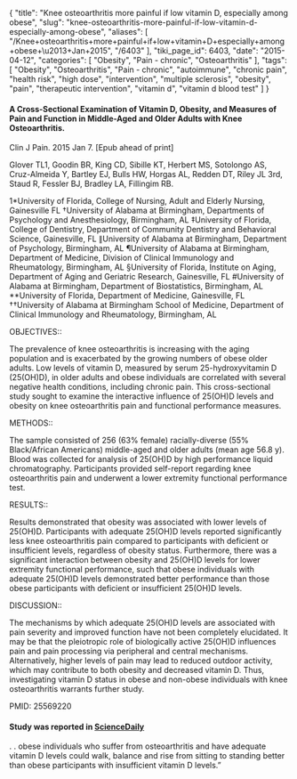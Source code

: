 {
    "title": "Knee osteoarthritis more painful if low vitamin D, especially among obese",
    "slug": "knee-osteoarthritis-more-painful-if-low-vitamin-d-especially-among-obese",
    "aliases": [
        "/Knee+osteoarthritis+more+painful+if+low+vitamin+D+especially+among+obese+\u2013+Jan+2015",
        "/6403"
    ],
    "tiki_page_id": 6403,
    "date": "2015-04-12",
    "categories": [
        "Obesity",
        "Pain - chronic",
        "Osteoarthritis"
    ],
    "tags": [
        "Obesity",
        "Osteoarthritis",
        "Pain - chronic",
        "autoimmune",
        "chronic pain",
        "health risk",
        "high dose",
        "intervention",
        "multiple sclerosis",
        "obesity",
        "pain",
        "therapeutic intervention",
        "vitamin d",
        "vitamin d blood test"
    ]
}


#### A Cross-Sectional Examination of Vitamin D, Obesity, and Measures of Pain and Function in Middle-Aged and Older Adults with Knee Osteoarthritis.

Clin J Pain. 2015 Jan 7. <span>[Epub ahead of print]</span>

Glover TL1, Goodin BR, King CD, Sibille KT, Herbert MS, Sotolongo AS, Cruz-Almeida Y, Bartley EJ, Bulls HW, Horgas AL, Redden DT, Riley JL 3rd, Staud R, Fessler BJ, Bradley LA, Fillingim RB.

1*University of Florida, College of Nursing, Adult and Elderly Nursing, Gainesville FL †University of Alabama at Birmingham, Departments of Psychology and Anesthesiology, Birmingham, AL ‡University of Florida, College of Dentistry, Department of Community Dentistry and Behavioral Science, Gainesville, FL ∥University of Alabama at Birmingham, Department of Psychology, Birmingham, AL ¶University of Alabama at Birmingham, Department of Medicine, Division of Clinical Immunology and Rheumatology, Birmingham, AL §University of Florida, Institute on Aging, Department of Aging and Geriatric Research, Gainesville, FL #University of Alabama at Birmingham, Department of Biostatistics, Birmingham, AL **University of Florida, Department of Medicine, Gainesville, FL ††University of Alabama at Birmingham School of Medicine, Department of Clinical Immunology and Rheumatology, Birmingham, AL

OBJECTIVES::

The prevalence of knee osteoarthritis is increasing with the aging population and is exacerbated by the growing numbers of obese older adults. Low levels of vitamin D, measured by serum 25-hydroxyvitamin D (25(OH)D), in older adults and obese individuals are correlated with several negative health conditions, including chronic pain. This cross-sectional study sought to examine the interactive influence of 25(OH)D levels and obesity on knee osteoarthritis pain and functional performance measures.

METHODS::

The sample consisted of 256 (63% female) racially-diverse (55% Black/African Americans) middle-aged and older adults (mean age 56.8 y). Blood was collected for analysis of 25(OH)D by high performance liquid chromatography. Participants provided self-report regarding knee osteoarthritis pain and underwent a lower extremity functional performance test.

RESULTS::

Results demonstrated that obesity was associated with lower levels of 25(OH)D. Participants with adequate 25(OH)D levels reported significantly less knee osteoarthritis pain compared to participants with deficient or insufficient levels, regardless of obesity status. Furthermore, there was a significant interaction between obesity and 25(OH)D levels for lower extremity functional performance, such that obese individuals with adequate 25(OH)D levels demonstrated better performance than those obese participants with deficient or insufficient 25(OH)D levels.

DISCUSSION::

The mechanisms by which adequate 25(OH)D levels are associated with pain severity and improved function have not been completely elucidated. It may be that the pleiotropic role of biologically active 25(OH)D influences pain and pain processing via peripheral and central mechanisms. Alternatively, higher levels of pain may lead to reduced outdoor activity, which may contribute to both obesity and decreased vitamin D. Thus, investigating vitamin D status in obese and non-obese individuals with knee osteoarthritis warrants further study.

PMID: 25569220

#### Study was reported in [ScienceDaily](http://www.sciencedaily.com/releases/2015/03/150330173925.htm%20)

. . obese individuals who suffer from osteoarthritis and have adequate vitamin D levels could walk, balance and rise from sitting to standing better than obese participants with insufficient vitamin D levels.”